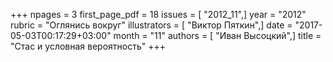 +++
npages = 3
first_page_pdf = 18
issues = [ "2012_11",]
year = "2012"
rubric = "Оглянись вокруг"
illustrators = [ "Виктор Пяткин",]
date = "2017-05-03T00:17:29+03:00"
month = "11"
authors = [ "Иван Высоцкий",]
title = "Стас и условная вероятность"
+++
